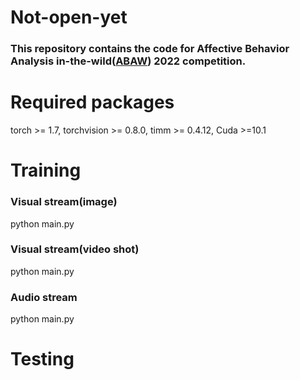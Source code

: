 # Not-open-yet

### This repository contains the code for Affective Behavior Analysis in-the-wild([ABAW](https://ibug.doc.ic.ac.uk/resources/cvpr-2022-3rd-abaw/)) 2022 competition.

# Required packages

torch >= 1.7, torchvision >= 0.8.0, timm >= 0.4.12, Cuda >=10.1

# Training

### Visual stream(image)

python main.py

### Visual stream(video shot)

python main.py

### Audio stream

python main.py

# Testing

